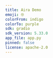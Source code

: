 ```yaml
---
title: Aira Demo
emoji: 🤓
colorFrom: indigo
colorTo: purple
sdk: gradio
sdk_version: 5.33.0
app_file: app.py
pinned: false
license: apache-2.0
---
```

